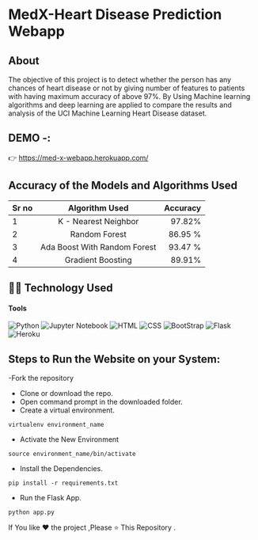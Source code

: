 # MedX-Heart Disease Prediction Webapp

## About

The objective of this project is to detect whether the person has any chances of heart disease or
not by giving number of features to patients with having maximum accuracy of above 97%. By
Using Machine learning algorithms and deep learning are applied to compare the results and
analysis of the UCI Machine Learning Heart Disease dataset.

## DEMO -:

:point_right: https://med-x-webapp.herokuapp.com/

## Accuracy of the Models and Algorithms Used

| Sr no |        Algorithm Used        | Accuracy |
| :---- | :--------------------------: | -------: |
| 1     |     K - Nearest Neighbor     |   97.82% |
| 2     |        Random Forest         |  86.95 % |
| 3     | Ada Boost With Random Forest |  93.47 % |
| 4     |      Gradient Boosting       |   89.91% |

## 👩‍💻 Technology Used

#### **Tools**

<img alt="Python" src="https://img.shields.io/badge/Python-14354C?style=for-the-badge&logo=python&logoColor=white"/> 
<img alt="Jupyter Notebook" src="https://img.shields.io/badge/Jupyter-F37626.svg?&style=for-the-badge&logo=Jupyter&logoColor=white"/> 
<img alt="HTML" src="https://img.shields.io/badge/HTML-239120?style=for-the-badge&logo=html5&logoColor=white"/> 
<img alt="CSS" src="https://img.shields.io/badge/CSS-239120?&style=for-the-badge&logo=css3&logoColor=white"/> 
<img alt="BootStrap" src="https://img.shields.io/badge/Bootstrap-563D7C?style=for-the-badge&logo=bootstrap&logoColor=white"/> 
<img alt="Flask" src="https://img.shields.io/badge/Flask-000000?style=for-the-badge&logo=flask&logoColor=white"/> 
<img alt="Heroku" src="https://img.shields.io/badge/Heroku-430098?style=for-the-badge&logo=heroku&logoColor=white"/>

## Steps to Run the Website on your System:

-Fork the repository

- Clone or download the repo.
- Open command prompt in the downloaded folder.
- Create a virtual environment.

```
virtualenv environment_name
```

- Activate the New Environment

```
source environment_name/bin/activate
```

- Install the Dependencies.

```
pip install -r requirements.txt
```

- Run the Flask App.

```
python app.py
```

If You like ❤ the project ,Please ⭐ This Repository .
